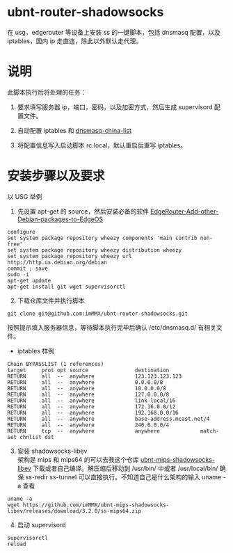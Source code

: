 # ubnt-router-shadowsocks  
在 usg，edgerouter 等设备上安装 ss 的一键脚本，包括 dnsmasq 配置，以及 iptables，国内 ip 走直连，除此以外默认走代理。

# 说明

此脚本执行后将处理的任务：  

1. 要求填写服务器 ip，端口，密码，以及加密方式，然后生成 supervisord 配置文件。  

2. 自动配置 iptables 和 [dnsmasq-china-list](https://github.com/felixonmars/dnsmasq-china-list.git)

3. 将配置信息写入启动脚本 rc.local，默认重启后重写 iptables。

# 安装步骤以及要求  
以 USG 举例
1. 先设置 apt-get 的 source，然后安装必备的软件
[EdgeRouter-Add-other-Debian-packages-to-EdgeOS](https://help.ubnt.com/hc/en-us/articles/205202560-EdgeRouter-Add-other-Debian-packages-to-EdgeOS)  
```
configure
set system package repository wheezy components 'main contrib non-free' 
set system package repository wheezy distribution wheezy 
set system package repository wheezy url http://http.us.debian.org/debian
commit ; save
sudo -i
apt-get update
apt-get install git wget supervisorctl
```
2. 下载仓库文件并执行脚本  
```
git clone git@github.com:imMMX/ubnt-router-shadowsocks.git
```  
按照提示填入服务器信息，等待脚本执行完毕后确认 /etc/dnsmasq.d/ 有相关文件。  

* iptables 样例  

```shell
Chain BYPASSLIST (1 references)
target     prot opt source               destination
RETURN     all  --  anywhere             123.123.123.123
RETURN     all  --  anywhere             0.0.0.0/8
RETURN     all  --  anywhere             10.0.0.0/8
RETURN     all  --  anywhere             127.0.0.0/8
RETURN     all  --  anywhere             link-local/16
RETURN     all  --  anywhere             172.16.0.0/12
RETURN     all  --  anywhere             192.168.0.0/16
RETURN     all  --  anywhere             base-address.mcast.net/4
RETURN     all  --  anywhere             240.0.0.0/4
RETURN     tcp  --  anywhere             anywhere             match-set chnlist dst
```

3. 安装 shadowsocks-libev  
架构是 mips 和 mips64 的可以去我这个仓库 [ubnt-mips-shadowsocks-libev](https://github.com/imMMX/ubnt-mips-shadowsocks-libev) 下载或者自己编译。解压缩后移动到 /usr/bin/ 中或者 /usr/local/bin/ 确保 ss-redir ss-tunnel 可以直接执行。不知道自己是什么架构的输入 uname -a 查看

```
uname -a
wget https://github.com/imMMX/ubnt-mips-shadowsocks-libev/releases/download/3.2.0/ss-mips64.zip
```

4. 启动 supervisord  
```
supervisorctl
reload
```
